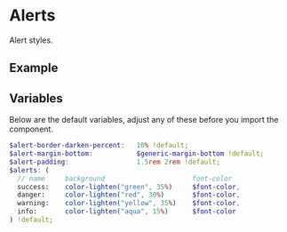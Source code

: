 # Alerts

Alert styles.

## Example

<script async src="//jsfiddle.net/stuartaccent/njatcx3p/embed/html,result/"></script>

## Variables

Below are the default variables, adjust any of these before you import the component.

```scss
$alert-border-darken-percent:   10% !default;
$alert-margin-bottom:           $generic-margin-bottom !default;
$alert-padding:                 1.5rem 2rem !default;
$alerts: (
  // name     background                      font-color
  success:    color-lighten("green", 35%)     $font-color,
  danger:     color-lighten("red", 30%)       $font-color,
  warning:    color-lighten("yellow", 35%)    $font-color,
  info:       color-lighten("aqua", 15%)      $font-color
) !default;
```